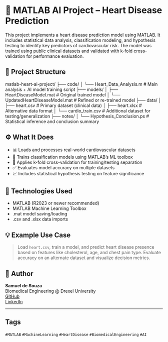 # 🧠 MATLAB AI Project – Heart Disease Prediction

This project implements a heart disease prediction model using MATLAB. It includes statistical data analysis, classification modeling, and hypothesis testing to identify key predictors of cardiovascular risk. The model was trained using public clinical datasets and validated with k-fold cross-validation for performance evaluation.

## 📂 Project Structure
matlab-heart-ai-project/
├── code/
│   └── Heart_Data_Analysis.m               # Main analysis + AI model training script
├── models/
│   ├── HeartDiseaseModel.mat               # Original trained model
│   └── UpdatedHeartDiseaseModel.mat        # Refined or re-trained model
├── data/
│   ├── heart.csv                           # Primary dataset (clinical data)
│   ├── heart.xlsx                          # Alternative data format
│   └── cardio_train.csv                    # Additional dataset for testing/generalization
├── notes/
│   └── Hypothesis_Conclusion.ps            # Statistical inference and conclusion summary


## ⚙️ What It Does

- 📊 Loads and processes real-world cardiovascular datasets  
- 🧠 Trains classification models using MATLAB’s ML toolbox  
- 🔁 Applies k-fold cross-validation for training/testing separation  
- ✅ Evaluates model accuracy on multiple datasets  
- 📈 Includes statistical hypothesis testing on feature significance

## 🔬 Technologies Used

- MATLAB (R2023 or newer recommended)  
- MATLAB Machine Learning Toolbox  
- .mat model saving/loading  
- .csv and .xlsx data imports

## 💡 Example Use Case

> Load `heart.csv`, train a model, and predict heart disease presence based on features like cholesterol, age, and chest pain type. Evaluate accuracy on an alternate dataset and visualize decision metrics.

## 🧠 Author

**Samuel de Souza**  
Biomedical Engineering @ Drexel University  
[GitHub](https://github.com/SamAugusto)  
[LinkedIn](https://www.linkedin.com/in/samuel-de-souza-0b1302226)

---

##  Tags

`#MATLAB` `#MachineLearning` `#HeartDisease` `#BiomedicalEngineering` `#AI`

